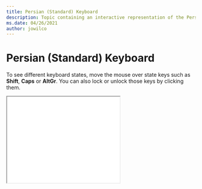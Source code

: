 ```yaml
--- 
title: Persian (Standard) Keyboard 
description: Topic containing an interactive representation of the Persian (Standard) Keyboard 
ms.date: 04/26/2021 
author: jowilco 
--- 
```

 
# Persian (Standard) Keyboard 
 
To see different keyboard states, move the mouse over state keys such as **Shift**, **Caps** or **AltGr**. You can also lock or unlock those keys by clicking them. 
 
<iframe src="kbdfar.html" height="230"></iframe> 

